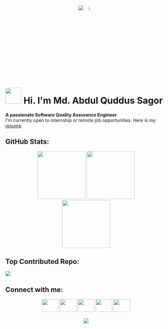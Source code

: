<div align="center">
  <img src="https://readme-typing-svg.demolab.com/?font=Roboto&duration=5000&color=000000&center=true&vCenter=true&random=false&width=180&lines=Assalamu+Alaikum"/>
  <img src="https://i.ibb.co/6Dz96yx/saluting.webp" width=5.5% height=5.5%/>
</div>

# <img src="https://i.ibb.co/ZKT9h7Z/sagor.gif" height="50"> Hi. I'm Md. Abdul Quddus Sagor
**A passionate Software Quality Assurance Engineer** <br>
I'm currently open to internship or remote job opportunities. Here is my [resume](https://drive.google.com/file/d/18xseUg9lMj1bwTOYMreJtbb6bVdSQFFA/view).


## GitHub Stats:
<div align="center">
  <img src="https://github-readme-stats.vercel.app/api?username=abdulquddussagor&hide_title=true&hide_rank=false&show_icons=true&include_all_commits=true&count_private=true&disable_animations=false&theme=dracula&locale=en&hide_border=false" height="150"/>
  <img src="https://github-readme-streak-stats.herokuapp.com/?user=abdulquddussagor&theme=dracula&hide_border=false" height="150"/><br>
  <img src="https://github-readme-stats.vercel.app/api/top-langs?username=abdulquddussagor&locale=en&hide_title=false&layout=compact&card_width=756&langs_count=8&theme=dracula&hide_border=false" height="150"/>
</div>

## Top Contributed Repo:
<div align="left">
  <img src="https://github-contributor-stats.vercel.app/api?username=abdulquddussagor&limit=5&theme=dracula&hide_title=true&combine_all_yearly_contributions=true"/>
</div>

## Connect with me:
<div align="center">
  <a href="mailto:abdulquddussagor@gmail.com" target="_blank">
  <img src="https://raw.githubusercontent.com/maurodesouza/profile-readme-generator/master/src/assets/icons/social/gmail/default.svg" width="52" height="40"/></a>
  <a href="https://linkedin.com/in/abdulquddussagor" target="_blank">
  <img src="https://raw.githubusercontent.com/maurodesouza/profile-readme-generator/master/src/assets/icons/social/linkedin/default.svg" width="52" height="40"/></a>
  <a href="https://facebook.com/sagor047" target="_blank">
  <img src="https://raw.githubusercontent.com/maurodesouza/profile-readme-generator/master/src/assets/icons/social/facebook/default.svg" width="52" height="40"/></a>
  <a href="https://wa.me/+8801863185558" target="_blank">
  <img src="https://raw.githubusercontent.com/maurodesouza/profile-readme-generator/master/src/assets/icons/social/whatsapp/default.svg" width="52" height="40"/></a>
  <a href="https://t.me/+8801906760481" target="_blank">
  <img src="https://raw.githubusercontent.com/maurodesouza/profile-readme-generator/master/src/assets/icons/social/telegram/default.svg" width="52" height="40"/></a>
</div>

<br>

<div align="center">
  <img src="https://visitcount.itsvg.in/api?id=abdulquddussagor&label=Profile%20Views&color=6&icon=5&pretty=false"/>
</div>
